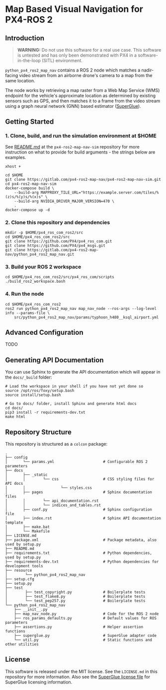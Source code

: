 # Map Based Visual Navigation for PX4-ROS 2
## Introduction
> **WARNING:** Do not use this software for a real use case. This software is untested and has only been demonstrated
> with PX4 in a software-in-the-loop (SITL) environment.

`python_px4_ros2_map_nav` contains a ROS 2 node which matches a nadir-facing video stream from an airborne drone's
camera to a map from the same location.

The node works by retrieving a map raster from a Web Map Service (WMS) endpoint for the vehicle's approximate
location as determined by existing sensors such as GPS, and then matches it to a frame from the video stream using a
graph neural network (GNN) based estimator ([SuperGlue](https://github.com/magicleap/SuperGluePretrainedNetwork)).

## Getting Started
### 1. Clone, build, and run the simulation environment at $HOME
See [README.md](https://gitlab.com/px4-ros2-map-nav/px4-ros2-map-nav-sim.git) at the `px4-ros2-map-nav-sim` repository
for more instruction on what to provide for build arguments - the strings below are examples.
```
xhost +

cd $HOME
git clone https://gitlab.com/px4-ros2-map-nav/px4-ros2-map-nav-sim.git
cd px4-ros2-map-nav-sim
docker-compose build \
    --build-arg MAPPROXY_TILE_URL="https://example.server.com/tiles/%(z)s/%(y)s/%(x)s" \
    --build-arg NVIDIA_DRIVER_MAJOR_VERSION=470 \
    .
docker-compose up -d
```
### 2. Clone this repository and dependencies
```
mkdir -p $HOME/px4_ros_com_ros2/src
cd $HOME/px4_ros_com_ros2/src
git clone https://github.com/PX4/px4_ros_com.git
git clone https://github.com/PX4/px4_msgs.git
git clone https://gitlab.com/px4-ros2-map-nav/python_px4_ros2_map_nav.git
```

### 3. Build your ROS 2 workspace
```
cd $HOME/px4_ros_com_ros2/src/px4_ros_com/scripts
./build_ros2_workspace.bash
```

### 4. Run the node
```
cd $HOME/px4_ros_com_ros2
ros2 run python_px4_ros2_map_nav map_nav_node --ros-args --log-level info --params-file \
    src/python_px4_ros2_map_nav/params/typhoon_h480__ksql_airport.yml
```

## Advanced Configuration
TODO

## Generating API Documentation
You can use Sphinx to generate the API documentation which will appear in the `docs/_build` folder:
```
# Load the workspace in your shell if you have not yet done so
source /opt/ros/foxy/setup.bash
source install/setup.bash

# Go to docs/ folder, install Sphinx and generate html docs
cd docs/
pip3 install -r requirements-dev.txt
make html
```

## Repository Structure
This repository is structured as a `colcon` package:
```
.
├── config
│       └── params.yml                      # Configurable ROS 2 parameters
├── docs
│       ├── _static
│       │        └── css                    # CSS styling files for API docs
│       │                └── styles.css
│       ├── pages                           # Sphinx documentation files
│       │        └── api_documentation.rst
│       │        └── indices_and_tables.rst
│       ├── conf.py                         # Sphinx configuration file
│       ├── index.rst                       # Sphinx API documentation template
│       ├── make.bat
│       └── Makefile
├── LICENSE.md
├── package.xml                             # Package metadata, also used by setup.py
├── README.md
├── requirements.txt                        # Python dependencies, used by setup.py
├── requirements-dev.txt                    # Python dependencies for development tools
├── resource
│        └── python_px4_ros2_map_nav
├── setup.cfg
├── setup.py
├── test
│        ├── test_copyright.py              # Boilerplate tests
│        ├── test_flake8.py                 # Boilerplate tests
│        └── test_pep257.py                 # Boilerplate tests
└── python_px4_ros2_map_nav
    ├── __init__.py
    ├── map_nav_node.py                     # Code for the ROS 2 node
    ├── ros_params_defaults.py              # Default values for ROS parameters
    ├── assertions.py                       # Helper assertion functions
    ├── superglue.py                        # SuperGlue adapter code
    └── util.py                             # Static functions and other utilities
```
## License
This software is released under the MIT license. See the `LICENSE.md` in this repository for more information. Also see
the [SuperGlue license file](https://github.com/magicleap/SuperGluePretrainedNetwork/blob/master/LICENSE) for SuperGlue
licensing information.